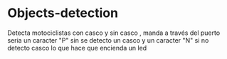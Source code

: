 # Objects-detection
Detecta motociclistas con casco y sin casco  , manda a través del puerto seria  un caracter "P" sin se detecto un casco y un caracter "N" si no detecto casco lo que hace que encienda un led 
